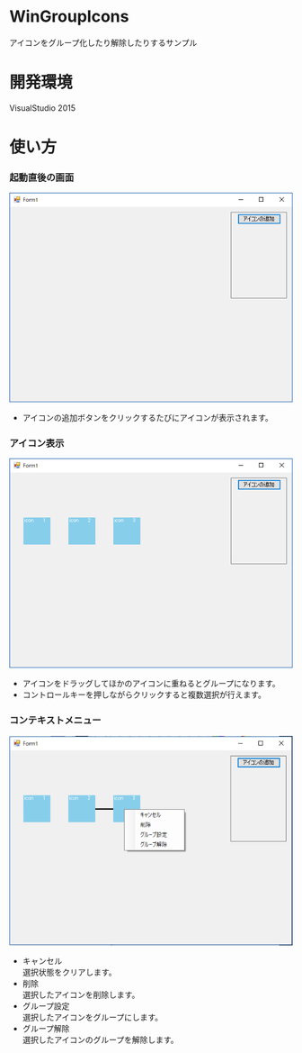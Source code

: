 # WinGroupIcons
アイコンをグループ化したり解除したりするサンプル

# 開発環境
VisualStudio 2015

# 使い方
### 起動直後の画面  
![起動直後](ss1.png)  
- アイコンの追加ボタンをクリックするたびにアイコンが表示されます。  

### アイコン表示  
![アイコン表示](ss2.png)  
- アイコンをドラッグしてほかのアイコンに重ねるとグループになります。
- コントロールキーを押しながらクリックすると複数選択が行えます。  

### コンテキストメニュー
![コンテキストメニュー](ss3.png)  
- キャンセル  
選択状態をクリアします。
- 削除  
選択したアイコンを削除します。
- グループ設定  
選択したアイコンをグループにします。
- グループ解除  
選択したアイコンのグループを解除します。
